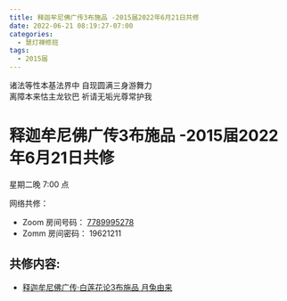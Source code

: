 ```yaml
---
title: 释迦牟尼佛广传3布施品 -2015届2022年6月21日共修
date: 2022-06-21 08:19:27-07:00
categories:
  - 慧灯禅修班
tags:
  - 2015届
---
```



诸法等性本基法界中 自现圆满三身游舞力  
离障本来怙主龙钦巴 祈请无垢光尊常护我

# 释迦牟尼佛广传3布施品 -2015届2022年6月21日共修

星期二晚 7:00 点

网络共修：

- Zoom 房间号码： [7789995278](https://us02web.zoom.us/j/7789995278?pwd=VjZmbWJFY2k2K0E5RVB2cTNIQmhqUT09)
- Zomm 房间密码： 19621211

## 共修内容:

- [释迦牟尼佛广传·白莲花论3布施品 月兔由来](https://bj.cxb123.cc/ref/blhl/03/#heading-16)


